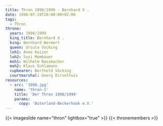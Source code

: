 ```yaml
---
title: Thron 1998/1999 - Bernhard X .
date: 1998-07-19T20:00:00+02:00
tags:
  - Thron
throne:
  years: 1998/1999
  king_title: Bernhard X .
  king: Bernhard Wermert
  queen: Ursula Vöcking
  loh1: Anne Keizer
  loh2: Susi Mombauer
  moh1: Wilhelm Nassmacher
  moh2: Klaus Schlamann
  cupbearer: Berthold Vöcking
  courtmarshal: Georg Dirselhuis
resources:
  - src: '1998.jpg'
    name: 'thron-1'
    title: 'Der Thron 1998/1999'
    params:
      copy: 'Buterland-Beckerhook e.V.'
---
```

{{< imageslide name="thron" lightbox="true" >}}
{{< thronemembers >}}
